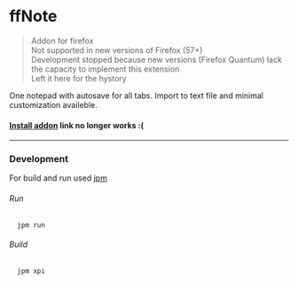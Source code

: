 # ffNote 
>Addon for firefox  
>Not supported in new versions of Firefox (57+) <br/>
>Development stopped because new versions (Firefox Quantum) lack the capacity to implement this extension <br/>
>Left it here for the hystory <br/>
  
One notepad with autosave for all tabs. Import to text file and minimal customization availeble.  
  
#### [Install addon](https://addons.mozilla.org/ru/firefox/addon/ffnote/)  link no longer works :(

------------
### Development
For build and run used [jpm](https://developer.mozilla.org/en-US/Add-ons/SDK/Tools/jpm#Installation)  

###### Run
      jpm run

###### Build
      jpm xpi
